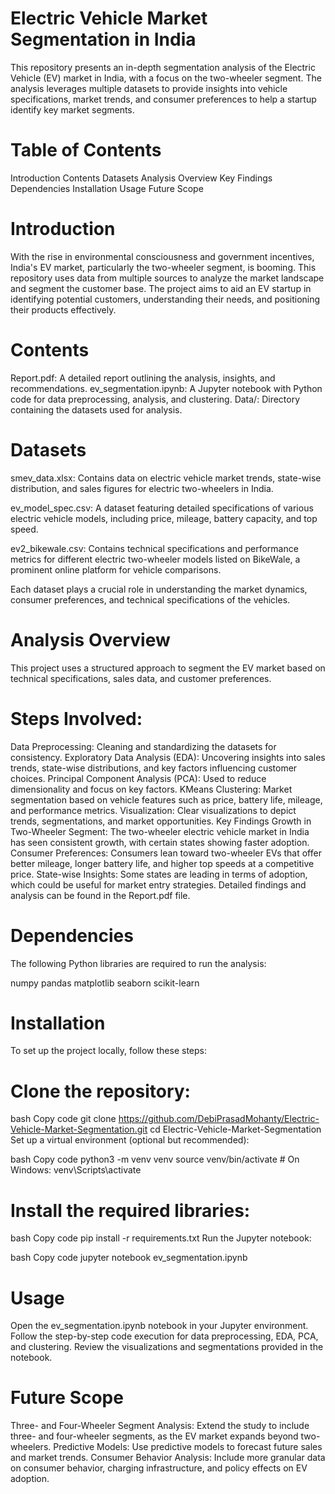 # Electric Vehicle Market Segmentation in India
This repository presents an in-depth segmentation analysis of the Electric Vehicle (EV) market in India, with a focus on the two-wheeler segment. The analysis leverages multiple datasets to provide insights into vehicle specifications, market trends, and consumer preferences to help a startup identify key market segments.

# Table of Contents
  Introduction
  Contents
  Datasets
  Analysis Overview
  Key Findings
  Dependencies
  Installation
  Usage
  Future Scope

# Introduction
With the rise in environmental consciousness and government incentives, India's EV market, particularly the two-wheeler segment, is booming. This repository uses data from multiple sources to analyze the market landscape and segment the customer base. The project aims to aid an EV startup in identifying potential customers, understanding their needs, and positioning their products effectively.

# Contents
Report.pdf: A detailed report outlining the analysis, insights, and recommendations.
ev_segmentation.ipynb: A Jupyter notebook with Python code for data preprocessing, analysis, and clustering.
Data/: Directory containing the datasets used for analysis.
# Datasets
smev_data.xlsx: Contains data on electric vehicle market trends, state-wise distribution, and sales figures for electric two-wheelers in India.

ev_model_spec.csv: A dataset featuring detailed specifications of various electric vehicle models, including price, mileage, battery capacity, and top speed.

ev2_bikewale.csv: Contains technical specifications and performance metrics for different electric two-wheeler models listed on BikeWale, a prominent online platform for vehicle comparisons.

Each dataset plays a crucial role in understanding the market dynamics, consumer preferences, and technical specifications of the vehicles.

# Analysis Overview
This project uses a structured approach to segment the EV market based on technical specifications, sales data, and customer preferences.

# Steps Involved:
Data Preprocessing: Cleaning and standardizing the datasets for consistency.
Exploratory Data Analysis (EDA): Uncovering insights into sales trends, state-wise distributions, and key factors influencing customer choices.
Principal Component Analysis (PCA): Used to reduce dimensionality and focus on key factors.
KMeans Clustering: Market segmentation based on vehicle features such as price, battery life, mileage, and performance metrics.
Visualization: Clear visualizations to depict trends, segmentations, and market opportunities.
Key Findings
Growth in Two-Wheeler Segment: The two-wheeler electric vehicle market in India has seen consistent growth, with certain states showing faster adoption.
Consumer Preferences: Consumers lean toward two-wheeler EVs that offer better mileage, longer battery life, and higher top speeds at a competitive price.
State-wise Insights: Some states are leading in terms of adoption, which could be useful for market entry strategies.
Detailed findings and analysis can be found in the Report.pdf file.

# Dependencies
The following Python libraries are required to run the analysis:

numpy
pandas
matplotlib
seaborn
scikit-learn
# Installation
To set up the project locally, follow these steps:

# Clone the repository:

bash
Copy code
git clone https://github.com/DebiPrasadMohanty/Electric-Vehicle-Market-Segmentation.git
cd Electric-Vehicle-Market-Segmentation
Set up a virtual environment (optional but recommended):

bash
Copy code
python3 -m venv venv
source venv/bin/activate  # On Windows: venv\Scripts\activate
# Install the required libraries:

bash
Copy code
pip install -r requirements.txt
Run the Jupyter notebook:

bash
Copy code
jupyter notebook ev_segmentation.ipynb
# Usage
Open the ev_segmentation.ipynb notebook in your Jupyter environment.
Follow the step-by-step code execution for data preprocessing, EDA, PCA, and clustering.
Review the visualizations and segmentations provided in the notebook.
# Future Scope
Three- and Four-Wheeler Segment Analysis: Extend the study to include three- and four-wheeler segments, as the EV market expands beyond two-wheelers.
Predictive Models: Use predictive models to forecast future sales and market trends.
Consumer Behavior Analysis: Include more granular data on consumer behavior, charging infrastructure, and policy effects on EV adoption.
